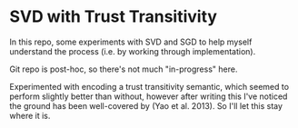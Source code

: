 # SVD with Trust Transitivity

In this repo, some experiments with SVD and SGD to help myself 
understand the process (i.e. by working through implementation).

Git repo is post-hoc, so there's not much "in-progress" here.

Experimented with encoding a trust transitivity semantic, which
seemed to perform slightly better than without, however after
writing this I've noticed the ground has been well-covered 
by (Yao et al. 2013). So I'll let this stay where it is.


